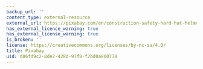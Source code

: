 ```yaml
---
backup_url: ''
content_type: external-resource
external_url: https://pixabay.com/en/construction-safety-hard-hat-helmet-2238779/
has_external_licence_warning: true
has_external_license_warning: true
is_broken: ''
license: https://creativecommons.org/licenses/by-nc-sa/4.0/
title: Pixabay
uid: d06fd9c2-8de2-428d-97f8-f2bd0a800778
---
```

